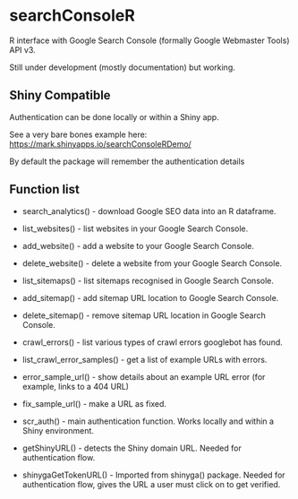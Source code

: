 # searchConsoleR
R interface with Google Search Console (formally Google Webmaster Tools) API v3.

Still under development (mostly documentation) but working.

## Shiny Compatible
Authentication can be done locally or within a Shiny app. 

See a very bare bones example here: https://mark.shinyapps.io/searchConsoleRDemo/

By default the package will remember the authentication details 

## Function list

* search_analytics() - download Google SEO data into an R dataframe.

* list_websites() - list websites in your Google Search Console.
* add_website() - add a website to your Google Search Console.
* delete_website() - delete a website from your Google Search Console.

* list_sitemaps() - list sitemaps recognised in Google Search Console.
* add_sitemap() - add sitemap URL location to Google Search Console.
* delete_sitemap() - remove sitemap URL location in Google Search Console.

* crawl_errors() - list various types of crawl errors googlebot has found.

* list_crawl_error_samples() - get a list of example URLs with errors.
* error_sample_url() - show details about an example URL error (for example, links to a 404 URL)
* fix_sample_url() - make a URL as fixed.

* scr_auth() - main authentication function. Works locally and within a Shiny environment.
* getShinyURL() - detects the Shiny domain URL. Needed for authentication flow.
* shinygaGetTokenURL() - Imported from shinyga() package. Needed for authentication flow, gives the URL a user must click on to get verified.